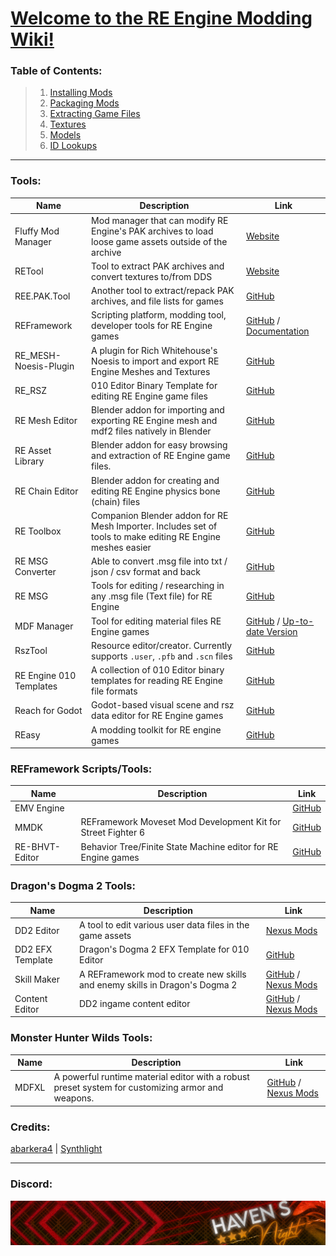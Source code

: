 # [Welcome to the RE Engine Modding Wiki!](https://github.com/Havens-Night/REEngine-Modding-Documentation/wiki)

### Table of Contents:
> 1. [Installing Mods](https://github.com/Havens-Night/REEngine-Modding-Documentation/wiki/Installing-Mods)
> 1. [Packaging Mods](https://github.com/Havens-Night/REEngine-Modding-Documentation/wiki/Packaging-Mods)
> 1. [Extracting Game Files](https://github.com/Havens-Night/REEngine-Modding-Documentation/wiki/Extracting-Game-Files)
> 1. [Textures](https://github.com/Havens-Night/REEngine-Modding-Documentation/wiki/Textures)
> 1. [Models](https://github.com/Havens-Night/REEngine-Modding-Documentation/wiki/Models)
> 1. [ID Lookups](https://github.com/Havens-Night/REEngine-Modding-Documentation/wiki/ID-Lookups)
***

### Tools:
| Name | Description | Link |
| --------  | ------------------- | --------------------- |
| Fluffy Mod Manager | Mod manager that can modify RE Engine's PAK archives to load loose game assets outside of the archive | [Website](https://www.fluffyquack.com/) |
| RETool | Tool to extract PAK archives and convert textures to/from DDS | [Website](https://www.fluffyquack.com/) |
| REE.PAK.Tool | Another tool to extract/repack PAK archives, and file lists for games | [GitHub](https://github.com/Ekey/REE.PAK.Tool) |
| REFramework | Scripting platform, modding tool, developer tools for RE Engine games | [GitHub](https://github.com/praydog/REFramework) / [Documentation](https://cursey.github.io/reframework-book/) |
| RE_MESH-Noesis-Plugin | A plugin for Rich Whitehouse's Noesis to import and export RE Engine Meshes and Textures | [GitHub](https://github.com/alphazolam/fmt_RE_MESH-Noesis-Plugin)
| RE_RSZ | 010 Editor Binary Template for editing RE Engine game files | [GitHub](https://github.com/alphazolam/RE_RSZ)
| RE Mesh Editor | Blender addon for importing and exporting RE Engine mesh and mdf2 files natively in Blender | [GitHub](https://github.com/NSACloud/RE-Mesh-Editor)
| RE Asset Library | Blender addon for easy browsing and extraction of RE Engine game files. | [GitHub](https://github.com/NSACloud/RE-Asset-Library)
| RE Chain Editor | Blender addon for creating and editing RE Engine physics bone (chain) files | [GitHub](https://github.com/NSACloud/RE-Chain-Editor)
| RE Toolbox | Companion Blender addon for RE Mesh Importer. Includes set of tools to make editing RE Engine meshes easier | [GitHub](https://github.com/NSACloud/RE-Toolbox)
| RE MSG Converter | Able to convert .msg file into txt / json / csv format and back | [GitHub](https://github.com/dtlnor/REMSG_Converter)
| RE MSG | Tools for editing / researching in any .msg file (Text file) for RE Engine | [GitHub](https://github.com/dtlnor/RE_MSG)
| MDF Manager | Tool for editing material files RE Engine games | [GitHub](https://github.com/Silvris/MDF-Manager) / [Up-to-date Version](https://github.com/SilverEzredes/MDF-Manager_RE4R)
| RszTool | Resource editor/creator. Currently supports `.user`, `.pfb` and `.scn` files  | [GitHub](https://github.com/czastack/RszTool)
| RE Engine 010 Templates | A collection of 010 Editor binary templates for reading RE Engine file formats  | [GitHub](https://github.com/alphazolam/RE-Engine-010-Templates)
| Reach for Godot | Godot-based visual scene and rsz data editor for RE Engine games  | [GitHub](https://github.com/kagenocookie/ReachForGodot)
| REasy | A modding toolkit for RE engine games  | [GitHub](https://github.com/seifhassine/REasy)

### REFramework Scripts/Tools:
| Name | Description | Link |
| --------  | ------------------- | --------------------- |
| EMV Engine | | [GitHub](https://github.com/alphazolam/EMV-Engine)
| MMDK | REFramework Moveset Mod Development Kit for Street Fighter 6  | [GitHub](https://github.com/alphazolam/MMDK)
| RE-BHVT-Editor | Behavior Tree/Finite State Machine editor for RE Engine games  | [GitHub](https://github.com/praydog/RE-BHVT-Editor)

### Dragon's Dogma 2 Tools:
| Name | Description | Link |
| --------  | ------------------- | --------------------- |
| DD2 Editor | A tool to edit various user data files in the game assets | [Nexus Mods](https://www.nexusmods.com/dragonsdogma2/mods/522)
| DD2 EFX Template | Dragon's Dogma 2 EFX Template for 010 Editor | [GitHub](https://github.com/ZippoIG/DD2-EFX-Template)
| Skill Maker | A REFramework mod to create new skills and enemy skills in Dragon's Dogma 2 | [GitHub](https://github.com/alphazolam/Skill-Maker) / [Nexus Mods](https://www.nexusmods.com/dragonsdogma2/mods/691)
| Content Editor | DD2 ingame content editor | [GitHub](https://github.com/kagenocookie/dd2-content-editor) / [Nexus Mods](https://www.nexusmods.com/dragonsdogma2/mods/1031)

### Monster Hunter Wilds Tools:
| Name | Description | Link |
| --------  | ------------------- | --------------------- |
| MDFXL | A powerful runtime material editor with a robust preset system for customizing armor and weapons. | [GitHub](https://github.com/SilverEzredes/MDF-XL) / [Nexus Mods](https://www.nexusmods.com/monsterhunterwilds/mods/125)

### Credits:
[abarkera4](https://github.com/abarkera4) | [Synthlight](https://github.com/Synthlight)

***
### Discord:
[<img src="https://github.com/Havens-Night/.github/blob/main/MHBranding/MH_Banner_1400x200.png">](https://discord.gg/9Vr2SJ3)

